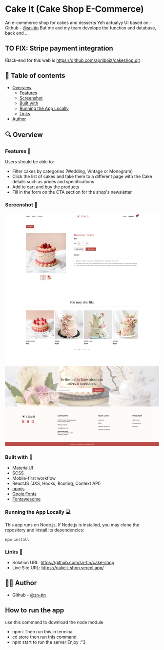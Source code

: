 # Cake It (Cake Shop E-Commerce)
An e-commerce shop for cakes and desserts
Yeh actualyy UI based on - Github - [@sn-tin](https://github.com/sn-tin/) 
But me and my team develope the function and database, back end ...
## TO FIX: Stripe payment integration

!Back-end for this web is https://github.com/aprilboiz/cakeshop.git

## 📖 Table of contents
  - [Overview](#overview)
    - [Features](#features)
    - [Screenshot](#screenshot)
    - [Built with](#built-with)
    - [Running the App Locally](#running-the-app-locally)
    - [Links](#links)
- [Author](#author)

## 🔍 Overview

### Features 📂

Users should be able to:

- Filter cakes by categories (Wedding, Vintage or Monogram)
- Click the list of cakes and take them to a different page with the Cake details such as prices and specifications
- Add to cart and buy the products
- Fill in the form on the CTA section for the shop's newsletter

### Screenshot 📸

![Design preview for Cake Shop #2](./store/src/assets/cakeit-product.jpg)

### Built with 🔨

- MaterialUI
- SCSS
- Mobile-first workflow
- ReactJS (JXS, Hooks, Routing, Context API)
- [npmjs](https://www.npmjs.com/)
- [Goole Fonts](https://fonts.google.com/knowledge)
- [Fontawesome](https://fontawesome.com/)

### Running the App Locally 💻
This app runs on Node.js. If Node.js is installed, you may clone the repository and install its dependencies:
```
npm install
```

### Links 🔗

- Solution URL: https://github.com/sn-tin/cake-shop
- Live Site URL: https://cakeit-shop.vercel.app/

## 👩‍💻 Author

- Github - [@sn-tin](https://github.com/sn-tin/)
## How to run the app
use this command to download the node module
- npm i
Then run this in terminal
- cd store 
then run this command 
- npm start to run the server
Enjoy :"3
